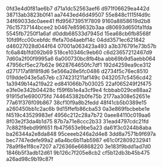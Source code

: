 0fd3e4d0f81ae6b7
d71a1dc52563aef6
d971f06629ea442d
38713ab3823b0f41
aa7443ed46d49507
55e848c1115f4d9c
34f69033dc0aee41
ffd95673951f7809
9160a8858619d2b8
76c15737144bcee2
b0467e859632b3aa
d80693d650fa1fda
5545fb7250f1a6af
d0ddb68533d7945d
15ea68cb6fb8568f
10fd9fcc00cebfdc
ffefa70d4aebf14c
04dd3571ec621842
d46027028d044f64
07001a063423a493
a3b376791e73b57b
fc6a84b1fd092b69
518ce10346c9eb60
c6d23657212467d9
7d60a2f00f9995a6
6a000730bc8fb4ba
abb69b9d5aebb064
47956cf5ec27b62e
9628764650fc7df1
192d4259ea9ce312
d271717af8f8f8d6
5e566a28e5fc0486
d2734f5c76ec8510
019dde043e5a57eb
c374231211af149c
0432057c5456cd42
1a3949b14a219a22
ed841066b7b03025
22af065249f2f475
e3fe0e342b04428c
f59f6b1e4a3cf9e4
fcbbab029ce88aa2
91915d1e690075fd
744645382b0fe75b
2177aa308e52651e
77a61f376f09b867
38cf10f9a8b2fedd
48f41cb5b0389e15
a260450bb1c2ac6b
9d15ffefb86cba53
0a3e869fbcbebe1e
f4519c43529983ef
4956c212c28a7b72
0aee84110c019aa6
8f03e2f3da4b1d75
87b7a71e8ccc2b33
31ead4797cdc21fd
7c882f8ebd99f651
fb475653e9be5a23
da61f3c0244b8aba
ba26344a2e8da848
95ceeeb246a2d4e8
3dd8a7571b9f697a
bec7747edefe99a2
a6a4bc6b11ab5987
e61c0f2809232941
78a9f8e1f8ce7207
a726366e66868220
3e183f9bdd1ad7d0
1846b5f3adb12d61
9b126c7f205e8cb2
cf5b12db3b45b475
a26ad98c9b19c87f

